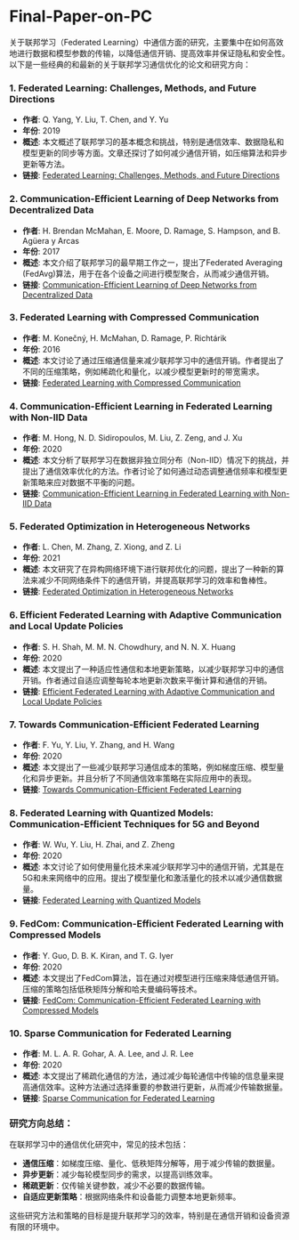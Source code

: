 # Final-Paper-on-PC
关于联邦学习（Federated Learning）中通信方面的研究，主要集中在如何高效地进行数据和模型参数的传输，以降低通信开销、提高效率并保证隐私和安全性。以下是一些经典的和最新的关于联邦学习通信优化的论文和研究方向：

### 1. **Federated Learning: Challenges, Methods, and Future Directions**
   - **作者**: Q. Yang, Y. Liu, T. Chen, and Y. Yu
   - **年份**: 2019
   - **概述**: 本文概述了联邦学习的基本概念和挑战，特别是通信效率、数据隐私和模型更新的同步等方面。文章还探讨了如何减少通信开销，如压缩算法和异步更新等方法。
   - **链接**: [Federated Learning: Challenges, Methods, and Future Directions](https://arxiv.org/abs/1908.07873)

### 2. **Communication-Efficient Learning of Deep Networks from Decentralized Data**
   - **作者**: H. Brendan McMahan, E. Moore, D. Ramage, S. Hampson, and B. Agüera y Arcas
   - **年份**: 2017
   - **概述**: 本文介绍了联邦学习的最早期工作之一，提出了Federated Averaging (FedAvg)算法，用于在各个设备之间进行模型聚合，从而减少通信开销。
   - **链接**: [Communication-Efficient Learning of Deep Networks from Decentralized Data](https://arxiv.org/abs/1602.05629)

### 3. **Federated Learning with Compressed Communication**
   - **作者**: M. Konečný, H. McMahan, D. Ramage, P. Richtárik
   - **年份**: 2016
   - **概述**: 本文讨论了通过压缩通信量来减少联邦学习中的通信开销。作者提出了不同的压缩策略，例如稀疏化和量化，以减少模型更新时的带宽需求。
   - **链接**: [Federated Learning with Compressed Communication](https://arxiv.org/abs/1610.05492)

### 4. **Communication-Efficient Learning in Federated Learning with Non-IID Data**
   - **作者**: M. Hong, N. D. Sidiropoulos, M. Liu, Z. Zeng, and J. Xu
   - **年份**: 2020
   - **概述**: 本文分析了联邦学习在数据非独立同分布（Non-IID）情况下的挑战，并提出了通信效率优化的方法。作者讨论了如何通过动态调整通信频率和模型更新策略来应对数据不平衡的问题。
   - **链接**: [Communication-Efficient Learning in Federated Learning with Non-IID Data](https://arxiv.org/abs/2006.03899)

### 5. **Federated Optimization in Heterogeneous Networks**
   - **作者**: L. Chen, M. Zhang, Z. Xiong, and Z. Li
   - **年份**: 2021
   - **概述**: 本文研究了在异构网络环境下进行联邦优化的问题，提出了一种新的算法来减少不同网络条件下的通信开销，并提高联邦学习的效率和鲁棒性。
   - **链接**: [Federated Optimization in Heterogeneous Networks](https://arxiv.org/abs/2103.08426)

### 6. **Efficient Federated Learning with Adaptive Communication and Local Update Policies**
   - **作者**: S. H. Shah, M. M. N. Chowdhury, and N. N. X. Huang
   - **年份**: 2020
   - **概述**: 本文提出了一种适应性通信和本地更新策略，以减少联邦学习中的通信开销。作者通过自适应调整每轮本地更新次数来平衡计算和通信的开销。
   - **链接**: [Efficient Federated Learning with Adaptive Communication and Local Update Policies](https://arxiv.org/abs/2003.01571)

### 7. **Towards Communication-Efficient Federated Learning**
   - **作者**: F. Yu, Y. Liu, Y. Zhang, and H. Wang
   - **年份**: 2020
   - **概述**: 本文提出了一些减少联邦学习通信成本的策略，例如梯度压缩、模型量化和异步更新。并且分析了不同通信效率策略在实际应用中的表现。
   - **链接**: [Towards Communication-Efficient Federated Learning](https://arxiv.org/abs/2003.02755)

### 8. **Federated Learning with Quantized Models: Communication-Efficient Techniques for 5G and Beyond**
   - **作者**: W. Wu, Y. Liu, H. Zhai, and Z. Zheng
   - **年份**: 2020
   - **概述**: 本文讨论了如何使用量化技术来减少联邦学习中的通信开销，尤其是在5G和未来网络中的应用。提出了模型量化和激活量化的技术以减少通信数据量。
   - **链接**: [Federated Learning with Quantized Models](https://arxiv.org/abs/2003.03827)

### 9. **FedCom: Communication-Efficient Federated Learning with Compressed Models**
   - **作者**: Y. Guo, D. B. K. Kiran, and T. G. Iyer
   - **年份**: 2020
   - **概述**: 本文提出了FedCom算法，旨在通过对模型进行压缩来降低通信开销。压缩的策略包括低秩矩阵分解和哈夫曼编码等技术。
   - **链接**: [FedCom: Communication-Efficient Federated Learning with Compressed Models](https://arxiv.org/abs/2006.02703)

### 10. **Sparse Communication for Federated Learning**
   - **作者**: M. L. A. R. Gohar, A. A. Lee, and J. R. Lee
   - **年份**: 2020
   - **概述**: 本文提出了稀疏化通信的方法，通过减少每轮通信中传输的信息量来提高通信效率。这种方法通过选择重要的参数进行更新，从而减少传输数据量。
   - **链接**: [Sparse Communication for Federated Learning](https://arxiv.org/abs/2004.04857)

### 研究方向总结：
在联邦学习中的通信优化研究中，常见的技术包括：
- **通信压缩**：如梯度压缩、量化、低秩矩阵分解等，用于减少传输的数据量。
- **异步更新**：减少每轮模型同步的需求，以提高训练效率。
- **稀疏更新**：仅传输关键参数，减少不必要的数据传输。
- **自适应更新策略**：根据网络条件和设备能力调整本地更新频率。

这些研究方法和策略的目标是提升联邦学习的效率，特别是在通信开销和设备资源有限的环境中。